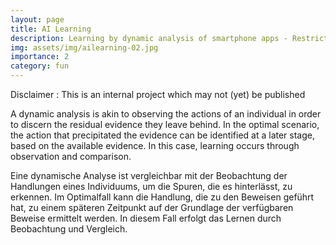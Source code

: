 ```yaml
---
layout: page
title: AI Learning
description: Learning by dynamic analysis of smartphone apps - Restricted
img: assets/img/ailearning-02.jpg
importance: 2
category: fun
---
```


Disclaimer : This is an internal project which may not (yet) be published

A dynamic analysis is akin to observing the actions of an individual in order to discern the residual evidence 
they leave behind. In the optimal scenario, the action that precipitated the evidence can be identified at a 
later stage, based on the available evidence. In this case, learning occurs through observation and comparison.

Eine dynamische Analyse ist vergleichbar mit der Beobachtung der Handlungen eines Individuums, um die Spuren, 
die es hinterlässt, zu erkennen. Im Optimalfall kann die Handlung, die zu den Beweisen geführt hat, zu einem 
späteren Zeitpunkt auf der Grundlage der verfügbaren Beweise ermittelt werden. In diesem Fall erfolgt 
das Lernen durch Beobachtung und Vergleich. 


